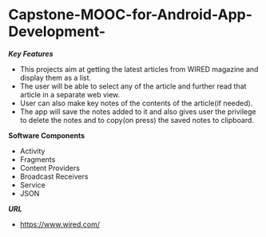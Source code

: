 # Capstone-MOOC-for-Android-App-Development-
***Key Features***
- This projects aim at getting the latest articles from WIRED magazine and display them as a list.
- The user will be able to select any of the article and further read that article in a separate web view.
- User can also make key notes of the contents of the article(if needed).
- The app will save the notes added to it and also gives user the privilege to delete the notes and to copy(on press) the saved notes to clipboard.

**Software Components**
- Activity
- Fragments
- Content Providers
- Broadcast Receivers
- Service
- JSON

***URL***

- https://www.wired.com/
